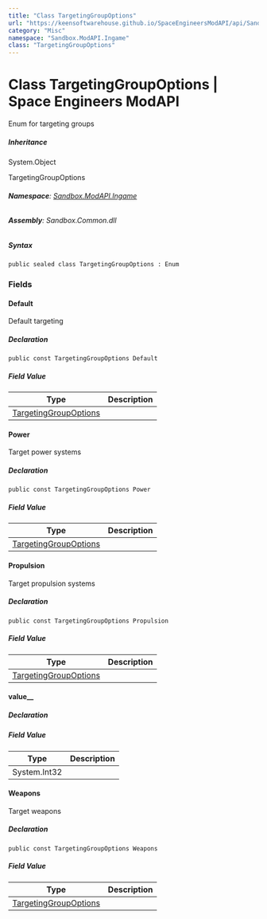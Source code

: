 ```yaml
---
title: "Class TargetingGroupOptions"
url: "https://keensoftwarehouse.github.io/SpaceEngineersModAPI/api/Sandbox.ModAPI.Ingame.TargetingGroupOptions.html"
category: "Misc"
namespace: "Sandbox.ModAPI.Ingame"
class: "TargetingGroupOptions"
---
```


# Class TargetingGroupOptions | Space Engineers ModAPI

Enum for targeting groups

##### Inheritance

System.Object

TargetingGroupOptions

###### **Namespace**: [Sandbox.ModAPI.Ingame](https://keensoftwarehouse.github.io/SpaceEngineersModAPI/api/Sandbox.ModAPI.Ingame.html)

###### **Assembly**: Sandbox.Common.dll

##### Syntax

```
public sealed class TargetingGroupOptions : Enum
```

### Fields

#### Default

Default targeting

##### Declaration

```
public const TargetingGroupOptions Default
```

##### Field Value

| Type | Description |
| --- | --- |
| [TargetingGroupOptions](https://keensoftwarehouse.github.io/SpaceEngineersModAPI/api/Sandbox.ModAPI.Ingame.TargetingGroupOptions.html) |     |

#### Power

Target power systems

##### Declaration

```
public const TargetingGroupOptions Power
```

##### Field Value

| Type | Description |
| --- | --- |
| [TargetingGroupOptions](https://keensoftwarehouse.github.io/SpaceEngineersModAPI/api/Sandbox.ModAPI.Ingame.TargetingGroupOptions.html) |     |

#### Propulsion

Target propulsion systems

##### Declaration

```
public const TargetingGroupOptions Propulsion
```

##### Field Value

| Type | Description |
| --- | --- |
| [TargetingGroupOptions](https://keensoftwarehouse.github.io/SpaceEngineersModAPI/api/Sandbox.ModAPI.Ingame.TargetingGroupOptions.html) |     |

#### value\_\_

##### Declaration

##### Field Value

| Type | Description |
| --- | --- |
| System.Int32 |     |

#### Weapons

Target weapons

##### Declaration

```
public const TargetingGroupOptions Weapons
```

##### Field Value

| Type | Description |
| --- | --- |
| [TargetingGroupOptions](https://keensoftwarehouse.github.io/SpaceEngineersModAPI/api/Sandbox.ModAPI.Ingame.TargetingGroupOptions.html) |     |
